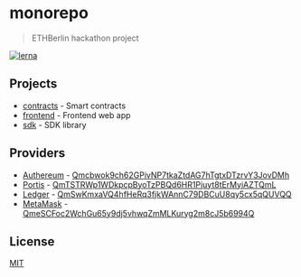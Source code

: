 # monorepo

> ETHBerlin hackathon project

[![lerna](https://img.shields.io/badge/maintained%20with-lerna-cc00ff.svg)](https://lerna.js.org/)

## Projects

- [contracts](packages/contracts) - Smart contracts
- [frontend](packages/frontend) - Frontend web app
- [sdk](packages/sdk) - SDK library

## Providers

- [Authereum](https://authereum.org/) - [Qmcbwok9ch62GPivNP7tkaZtdAG7hTgtxDTzrvY3JovDMh](https://cloudflare-ipfs.com/ipfs/Qmcbwok9ch62GPivNP7tkaZtdAG7hTgtxDTzrvY3JovDMh)
- [Portis](https://www.portis.io/) - [QmTSTRWp1WDkpcpByoTzPBQd6HR1Pjuyt8tErMyiAZTQmL](https://cloudflare-ipfs.com/ipfs/QmTSTRWp1WDkpcpByoTzPBQd6HR1Pjuyt8tErMyiAZTQmL)
- [Ledger](https://www.ledger.com) - [QmSwKmxaVQ4hfHeRq3fjkWAnnC79DBCuU8qy5cx5qQUVQQ](https://cloudflare-ipfs.com/ipfs/QmSwKmxaVQ4hfHeRq3fjkWAnnC79DBCuU8qy5cx5qQUVQQ)
- [MetaMask](https://metamask.io/QmeSCFoc2WchGu65y9dj5vhwqZmMLKuryg2m8cJ5b6994Q) - [QmeSCFoc2WchGu65y9dj5vhwqZmMLKuryg2m8cJ5b6994Q](https://cloudflare-ipfs.com/ipfs/QmeSCFoc2WchGu65y9dj5vhwqZmMLKuryg2m8cJ5b6994Q)

## License

[MIT](LICENSE)

